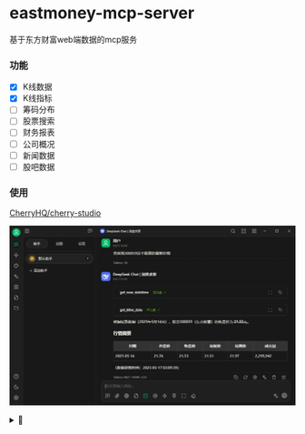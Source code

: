 # eastmoney-mcp-server

基于东方财富web端数据的mcp服务

### 功能
- [x] K线数据
- [x] K线指标
- [ ] 筹码分布
- [ ] 股票搜索
- [ ] 财务报表
- [ ] 公司概况
- [ ] 新闻数据
- [ ] 股吧数据

### 使用

[CherryHQ/cherry-studio](https://github.com/CherryHQ/cherry-studio)

![cherry studio](./example1.png)


<details>
<summary>👀</summary>

项目仅供学习交流使用

所有数据均为公开内容, 东财网页可查

本项目的所有内容不构成任何投资建议

代码一坨

</details>
